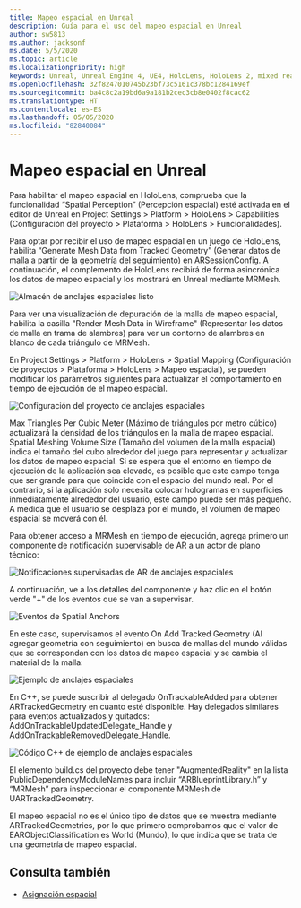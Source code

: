 ```yaml
---
title: Mapeo espacial en Unreal
description: Guía para el uso del mapeo espacial en Unreal
author: sw5813
ms.author: jacksonf
ms.date: 5/5/2020
ms.topic: article
ms.localizationpriority: high
keywords: Unreal, Unreal Engine 4, UE4, HoloLens, HoloLens 2, mixed reality, development, features, documentation, guides, holograms, spatial mapping
ms.openlocfilehash: 32f8247010745b23bf73c5161c378bc1284169ef
ms.sourcegitcommit: ba4c8c2a19bd6a9a181b2cec3cb8e0402f8cac62
ms.translationtype: HT
ms.contentlocale: es-ES
ms.lasthandoff: 05/05/2020
ms.locfileid: "82840084"
---
```

# <a name="spatial-mapping-in-unreal"></a>Mapeo espacial en Unreal

Para habilitar el mapeo espacial en HoloLens, comprueba que la funcionalidad “Spatial Perception” (Percepción espacial) esté activada en el editor de Unreal en Project Settings > Platform > HoloLens > Capabilities (Configuración del proyecto > Plataforma > HoloLens > Funcionalidades).  

Para optar por recibir el uso de mapeo espacial en un juego de HoloLens, habilita “Generate Mesh Data from Tracked Geometry” (Generar datos de malla a partir de la geometría del seguimiento) en ARSessionConfig.  A continuación, el complemento de HoloLens recibirá de forma asincrónica los datos de mapeo espacial y los mostrará en Unreal mediante MRMesh. 

![Almacén de anclajes espaciales listo](images/unreal-spatialmapping-arsettings.PNG)

Para ver una visualización de depuración de la malla de mapeo espacial, habilita la casilla "Render Mesh Data in Wireframe" (Representar los datos de malla en trama de alambres) para ver un contorno de alambres en blanco de cada triángulo de MRMesh. 

En Project Settings > Platform > HoloLens > Spatial Mapping (Configuración de proyectos > Plataforma > HoloLens > Mapeo espacial), se pueden modificar los parámetros siguientes para actualizar el comportamiento en tiempo de ejecución de el mapeo espacial. 

![Configuración del proyecto de anclajes espaciales](images/unreal-spatialmapping-projectsettings.PNG)

Max Triangles Per Cubic Meter (Máximo de triángulos por metro cúbico) actualizará la densidad de los triángulos en la malla de mapeo espacial.  Spatial Meshing Volume Size (Tamaño del volumen de la malla espacial) indica el tamaño del cubo alrededor del juego para representar y actualizar los datos de mapeo espacial.  Si se espera que el entorno en tiempo de ejecución de la aplicación sea elevado, es posible que este campo tenga que ser grande para que coincida con el espacio del mundo real.  Por el contrario, si la aplicación solo necesita colocar hologramas en superficies inmediatamente alrededor del usuario, este campo puede ser más pequeño.  A medida que el usuario se desplaza por el mundo, el volumen de mapeo espacial se moverá con él. 

Para obtener acceso a MRMesh en tiempo de ejecución, agrega primero un componente de notificación supervisable de AR a un actor de plano técnico: 

![Notificaciones supervisadas de AR de anclajes espaciales](images/unreal-spatialmapping-artrackablenotify.PNG)

A continuación, ve a los detalles del componente y haz clic en el botón verde "+" de los eventos que se van a supervisar. 

![Eventos de Spatial Anchors](images/unreal-spatialmapping-events.PNG)

En este caso, supervisamos el evento On Add Tracked Geometry (Al agregar geometría con seguimiento) en busca de mallas del mundo válidas que se correspondan con los datos de mapeo espacial y se cambia el material de la malla: 

![Ejemplo de anclajes espaciales](images/unreal-spatialmapping-example.PNG)

En C++, se puede suscribir al delegado OnTrackableAdded para obtener ARTrackedGeometry en cuanto esté disponible.  Hay delegados similares para eventos actualizados y quitados: AddOnTrackableUpdatedDelegate_Handle y AddOnTrackableRemovedDelegate_Handle. 

![Código C++ de ejemplo de anclajes espaciales](images/unreal-spatialmapping-examplecode.PNG)

El elemento build.cs del proyecto debe tener "AugmentedReality" en la lista PublicDependencyModuleNames para incluir “ARBlueprintLibrary.h” y “MRMesh” para inspeccionar el componente MRMesh de UARTrackedGeometry. 

El mapeo espacial no es el único tipo de datos que se muestra mediante ARTrackedGeometries, por lo que primero comprobamos que el valor de EARObjectClassification es World (Mundo), lo que indica que se trata de una geometría de mapeo espacial. 

## <a name="see-also"></a>Consulta también
* [Asignación espacial](spatial-mapping.md)
